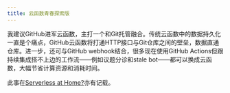 ```yaml
---
title: 云函数青春探索版
---
```


我建议GitHub进军云函数，主打一个和Git托管融合。传统云函数中的数据持久化一直是个痛点，GitHub云函数将打通HTTP接口与Git仓库之间的壁垒，数据直通仓库。进一步，还可与GitHub webhook结合，很多现在使用GitHub Actions但跟持续集成搭不上边的工作流——例如议题分诊和stale bot——都可以换成云函数，大幅节省计算资源和消耗时间。

此事在[Serverless at Home?](https://backendathome.github.io/)亦有记载。
